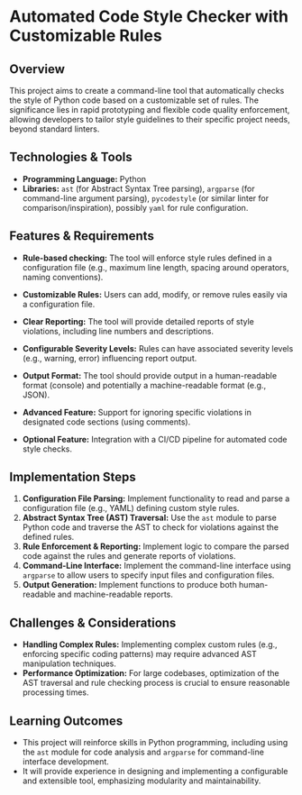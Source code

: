# Automated Code Style Checker with Customizable Rules

## Overview

This project aims to create a command-line tool that automatically checks the style of Python code based on a customizable set of rules.  The significance lies in rapid prototyping and flexible code quality enforcement, allowing developers to tailor style guidelines to their specific project needs, beyond standard linters.

## Technologies & Tools

- **Programming Language:** Python
- **Libraries:** `ast` (for Abstract Syntax Tree parsing), `argparse` (for command-line argument parsing), `pycodestyle` (or similar linter for comparison/inspiration), possibly `yaml` for rule configuration.


## Features & Requirements

- **Rule-based checking:** The tool will enforce style rules defined in a configuration file (e.g., maximum line length, spacing around operators, naming conventions).
- **Customizable Rules:** Users can add, modify, or remove rules easily via a configuration file.
- **Clear Reporting:** The tool will provide detailed reports of style violations, including line numbers and descriptions.
- **Configurable Severity Levels:**  Rules can have associated severity levels (e.g., warning, error) influencing report output.
- **Output Format:**  The tool should provide output in a human-readable format (console) and potentially a machine-readable format (e.g., JSON).

- **Advanced Feature:** Support for ignoring specific violations in designated code sections (using comments).
- **Optional Feature:** Integration with a CI/CD pipeline for automated code style checks.

## Implementation Steps

1. **Configuration File Parsing:** Implement functionality to read and parse a configuration file (e.g., YAML) defining custom style rules.
2. **Abstract Syntax Tree (AST) Traversal:** Use the `ast` module to parse Python code and traverse the AST to check for violations against the defined rules.
3. **Rule Enforcement & Reporting:** Implement logic to compare the parsed code against the rules and generate reports of violations.
4. **Command-Line Interface:** Implement the command-line interface using `argparse` to allow users to specify input files and configuration files.
5. **Output Generation:** Implement functions to produce both human-readable and machine-readable reports.

## Challenges & Considerations

- **Handling Complex Rules:** Implementing complex custom rules (e.g., enforcing specific coding patterns) may require advanced AST manipulation techniques.
- **Performance Optimization:**  For large codebases, optimization of the AST traversal and rule checking process is crucial to ensure reasonable processing times.

## Learning Outcomes

- This project will reinforce skills in Python programming, including using the `ast` module for code analysis and `argparse` for command-line interface development.
-  It will provide experience in designing and implementing a configurable and extensible tool, emphasizing modularity and maintainability.

